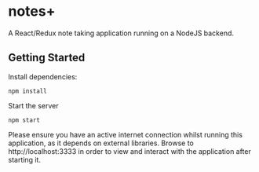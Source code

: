 # notes+ #
A React/Redux note taking application running on a NodeJS backend.
## Getting Started

Install dependencies:

    npm install

Start the server

    npm start

Please ensure you have an active internet connection whilst running this application, as it depends on external libraries.
Browse to http://localhost:3333 in order to view and interact with the application after starting it.

